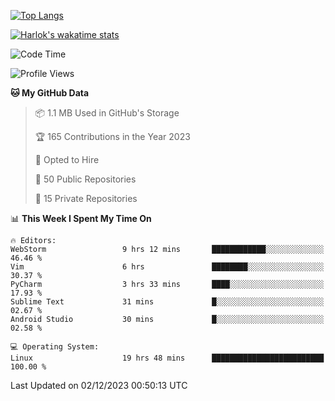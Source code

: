 [![Top Langs](https://github-readme-stats.vercel.app/api/top-langs/?username=remisiki&theme=dracula&layout=compact&hide=Jupyter%20Notebook,CSS,HTML&langs_count=10&exclude_repo=GMM-Demux-GUI)](https://github.com/anuraghazra/github-readme-stats)

[![Harlok's wakatime stats](https://github-readme-stats.vercel.app/api/wakatime?username=@remisiki&theme=dracula&layout=compact&langs_count=10&hide=other,html,css,text,json,markdown,jupyter)](https://github.com/anuraghazra/github-readme-stats)

<!--START_SECTION:waka-->
![Code Time](http://img.shields.io/badge/Code%20Time-585%20hrs%2035%20mins-blue)

![Profile Views](http://img.shields.io/badge/Profile%20Views-10-blue)

**🐱 My GitHub Data** 

> 📦 1.1 MB Used in GitHub's Storage 
 > 
> 🏆 165 Contributions in the Year 2023
 > 
> 💼 Opted to Hire
 > 
> 📜 50 Public Repositories 
 > 
> 🔑 15 Private Repositories 
 > 
📊 **This Week I Spent My Time On** 

```text
🔥 Editors: 
WebStorm                 9 hrs 12 mins       ████████████░░░░░░░░░░░░░   46.46 % 
Vim                      6 hrs               ████████░░░░░░░░░░░░░░░░░   30.37 % 
PyCharm                  3 hrs 33 mins       ████░░░░░░░░░░░░░░░░░░░░░   17.93 % 
Sublime Text             31 mins             █░░░░░░░░░░░░░░░░░░░░░░░░   02.67 % 
Android Studio           30 mins             █░░░░░░░░░░░░░░░░░░░░░░░░   02.58 % 

💻 Operating System: 
Linux                    19 hrs 48 mins      █████████████████████████   100.00 % 
```


 Last Updated on 02/12/2023 00:50:13 UTC
<!--END_SECTION:waka-->
